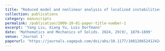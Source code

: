 ```yaml
---
title: "Reduced model and nonlinear analysis of localized instabilities of residually stressed cylinders under axial stretch"
collection: publications
category: manuscripts
permalink: /publication/2009-10-01-paper-title-number-1
excerpt: 'Yang Liu, Xiang Yu, Luis Dorfmann'
date: 'Mathematics and Mechanics of Solids. 2024, 29(9), 1879–1899'
venue: 'Journal 1'
paperurl: 'https://journals.sagepub.com/doi/abs/10.1177/10812865241242432'
---
```

